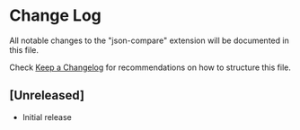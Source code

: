 # Change Log

All notable changes to the "json-compare" extension will be documented in this file.

Check [Keep a Changelog](http://keepachangelog.com/) for recommendations on how to structure this file.

## [Unreleased]

- Initial release